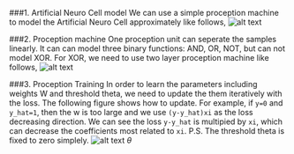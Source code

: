###1. Artificial Neuro Cell model
We can use a simple proception machine to model the Artificial Neuro Cell approximately like follows,
![alt text](https://github.com/charliememory/AutonomousDriving/blob/master/images/ANNmodel.png "ANN model")


###2. Proception machine
One proception unit can seperate the samples linearly. It can can model three binary functions: AND, OR, NOT, but can not model XOR. For XOR, we need to use two layer proception machine like follows,
![alt text](https://github.com/charliememory/AutonomousDriving/blob/master/images/PreceptronXOR.png "Preceptron XOR")


###3. Proception Training
In order to learn the parameters including weights W and threshold theta, we need to update the them iteratively with the loss. The following figure shows how to update. For example, if `y=0` and `y_hat=1`, then the w is too large and we use `(y-y_hat)xi` as the loss decreasing direction. We can see the loss `y-y_hat` is multipied by `xi`, which can decrease the coefficients most related to `xi`.
P.S. The threshold theta is fixed to zero simplely.
![alt text](https://github.com/charliememory/AutonomousDriving/blob/master/images/PreceptronTrain.png "Preceptron Train")
$\theta$
